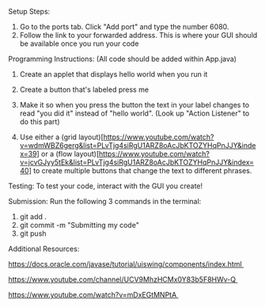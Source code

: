 Setup Steps:
1) Go to the ports tab. Click "Add port" and type the number 6080. 
2) Follow the link to your forwarded address. This is where your GUI should be available once you run your code


Programming Instructions:
(All code should be added within App.java)
1) Create an applet that displays hello world when you run it 

2) Create a button that's labeled press me

3) Make it so when you press the button the text in your label changes to read "you did it" instead of "hello world". (Look up "Action Listener" to do this part)

4) Use either a (grid layout)[https://www.youtube.com/watch?v=wdmWBZ6gerg&list=PLvTjg4siRgU1ARZ8oAcJbKTOZYHqPnJJY&index=39] or a (flow layout)[https://www.youtube.com/watch?v=jcvGJyy5tEk&list=PLvTjg4siRgU1ARZ8oAcJbKTOZYHqPnJJY&index=40] to create multiple buttons that change the text to different phrases. 

Testing:
To test your code, interact with the GUI you create! 

Submission:
Run the following 3 commands in the terminal:
1) git add . 
2) git commit -m "Submitting my code"
3) git push

Additional Resources:

https://docs.oracle.com/javase/tutorial/uiswing/components/index.html 

https://www.youtube.com/channel/UCV9MhzHCMx0Y83b5F8HWv-Q 

https://www.youtube.com/watch?v=mDxEGtMNPtA 